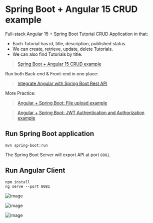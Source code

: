 # Spring Boot + Angular 15 CRUD example

Full-stack Angular 15 + Spring Boot Tutorial CRUD Application in that:
- Each Tutorial has id, title, description, published status.
- We can create, retrieve, update, delete Tutorials.
- We can also find Tutorials by title.

> [Spring Boot + Angular 15 CRUD example](https://www.bezkoder.com/spring-boot-angular-15-crud/)

Run both Back-end & Front-end in one place:
> [Integrate Angular with Spring Boot Rest API](https://www.bezkoder.com/integrate-angular-spring-boot/)

More Practice:
> [Angular + Spring Boot: File upload example](https://www.bezkoder.com/angular-15-spring-boot-file-upload/)

> [Angular + Spring Boot: JWT Authentication and Authorization example](https://www.bezkoder.com/angular-15-spring-boot-jwt-auth/)

## Run Spring Boot application
```
mvn spring-boot:run
```
The Spring Boot Server will export API at port `8081`.

## Run Angular Client
```
npm install
ng serve --port 8081
```

![image](https://github.com/mariaaalexandra/Bookstore/assets/88377356/88cdb25e-5935-4304-a631-403b2212dd67)

![image](https://github.com/mariaaalexandra/Bookstore/assets/88377356/fd247b5a-2638-4e72-b7a6-4bdc90423d98)

![image](https://github.com/mariaaalexandra/Bookstore/assets/88377356/dc1e06dc-8a08-4df6-bf3f-cba9479b45c6)

